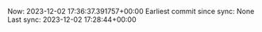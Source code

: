 Now: 2023-12-02 17:36:37.391757+00:00 Earliest commit since sync: None Last sync: 2023-12-02 17:28:44+00:00
